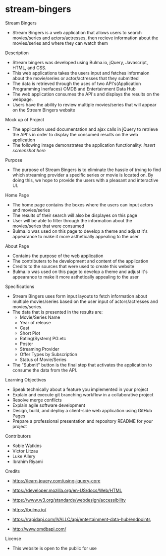 # stream-bingers

Stream Bingers

- Stream Bingers is a web application that allows users to search movies/series and actors/actresses, then recieve information about the movies/series and where they can watch them

Description

- Stream bingers was developed using Bulma.io, jQuery, Javascript, HTML, and CSS.
- This web applications takes the users input and fetches informaion about the movie/series or actor/actresses that they submitted
- The data is retrieved through the uses of two API's(Application Programming Inerfaces) OMDB and Entertainment Data Hub
- The web application consumes the API's and displays the results on the webpage.
- Users have the ability to review multiple movies/series that will appear on the Stream Bingers website

Mock up of Project

- The application used documentation and ajax calls in jQuery to retrieve the API's in order to display the consumed results on the web application
- The following image demonstrates the application functionality:
  _insert screenshot here_

Purpose

- The purpose of Stream Bingers is to eliminate the hassle of trying to find which streaming provider a specific series or movie is located on. By doing this, we hope to provide the users with a pleasant and interactive UI.

Home Page

- The home page contains the boxes where the users can input actors and movies/series
- The results of their search will also be displayes on this page
- User will be able to filter through the information about the movies/series that were consumed
- Bulma.io was used on this page to develop a theme and adjust it's appearance to make it more asthetically appealing to the user

About Page

- Contains the purpose of the web application
- The contributers to he development and content of the application
- Credits to the sources that were used to create this website
- Bulma.io was used on this page to develop a theme and adjust it's appearance to make it more asthetically appealing to the user

Specifications

- Stream Bingers uses form input layouts to fetch information about multiple movies/series based on the user input of actors/actresses and movies/series.
- The data that is presented in the results are:
  - Movie/Series Name
  - Year of release
  - Cast
  - Short Plot
  - Rating(System) PG.etc
  - Poster
  - Streaming Provider
  - Offer Types by Subscription
  - Status of Movie/Series
- The "Submit" button is the final step that activates the application to consume the data from the API.

Learning Objectives

- Speak technically about a feature you implemented in your project
- Explain and execute git branching workflow in a collaborative project
- Resolve merge conflicts
- Explain agile software development
- Design, build, and deploy a client-side web application using GitHub Pages
- Prepare a professional presentation and repository README for your project

Contributors

- Kobie Watkins
- Victor Litzau
- Luke Allery
- Ibrahim Riyami

Credits

- https://learn.jquery.com/using-jquery-core

- https://developer.mozilla.org/en-US/docs/Web/HTML

- https://www.w3.org/standards/webdesign/accessibility

- https://bulma.io/

- https://rapidapi.com/IVALLC/api/entertainment-data-hub/endpoints

- http://www.omdbapi.com/

License

- This website is open to the public for use
